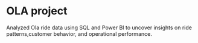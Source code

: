 # OLA project

Analyzed Ola ride data using SQL and Power BI to uncover insights on ride patterns,customer behavior, and operational performance.
